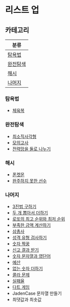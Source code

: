 # 리스트 업

## 카테고리

| 분류                  |
| --------------------- |
| [탐욕법](#탐욕법)     |
| [완전탐색](#완전탐색) |
| [해시](#해시)         |
| [나머지](#나머지)     |

### 탐욕법

- [체육복](https://github.com/taeyoungs/algorithm/tree/main/quiz/%EC%B2%B4%EC%9C%A1%EB%B3%B5)

### 완전탐색

- [최소직사각형](https://github.com/taeyoungs/algorithm/tree/main/quiz/%EC%B5%9C%EC%86%8C%EC%A7%81%EC%82%AC%EA%B0%81%ED%98%95)
- [모의고사](https://github.com/taeyoungs/algorithm/tree/main/quiz/%EB%AA%A8%EC%9D%98%EA%B3%A0%EC%82%AC)
- [전력망을 둘로 나누기](https://github.com/taeyoungs/algorithm/tree/main/quiz/%EC%A0%84%EB%A0%A5%EB%A7%9D%EC%9D%84%20%EB%91%98%EB%A1%9C%20%EB%82%98%EB%88%84%EA%B8%B0)

### 해시

- [폰켓몬](https://github.com/taeyoungs/algorithm/tree/main/quiz/%ED%8F%B0%EC%BC%93%EB%AA%AC)
- [완주하지 못한 선수](https://github.com/taeyoungs/algorithm/tree/main/quiz/%EC%99%84%EC%A3%BC%ED%95%98%EC%A7%80%20%EB%AA%BB%ED%95%9C%20%EC%84%A0%EC%88%98)

### 나머지

- [3진법 구하기](https://github.com/taeyoungs/algorithm/tree/main/quiz/3%EC%A7%84%EC%A0%91%20%EA%B5%AC%ED%95%98%EA%B8%B0)
- [두 개 뽑아서 더하기](https://github.com/taeyoungs/algorithm/tree/main/quiz/%EB%91%90%20%EA%B0%9C%20%EB%BD%91%EC%95%84%EC%84%9C%20%EB%8D%94%ED%95%98%EA%B8%B0)
- [로또의 최고 순위와 최저 순위](https://github.com/taeyoungs/algorithm/tree/main/quiz/%EB%A1%9C%EB%98%90%EC%9D%98%20%EC%B5%9C%EA%B3%A0%20%EC%88%9C%EC%9C%84%EC%99%80%20%EC%B5%9C%EC%A0%80%20%EC%88%9C%EC%9C%84)
- [부족한 금액 계산하기](https://github.com/taeyoungs/algorithm/tree/main/quiz/%EB%B6%80%EC%A1%B1%ED%95%9C%20%EA%B8%88%EC%95%A1%20%EA%B3%84%EC%82%B0%ED%95%98%EA%B8%B0)
- [삼총사](https://github.com/taeyoungs/algorithm/tree/main/quiz/%EC%82%BC%EC%B4%9D%EC%82%AC)
- [성격 유형 검사하기](https://github.com/taeyoungs/algorithm/tree/main/quiz/%EC%84%B1%EA%B2%A9%20%EC%9C%A0%ED%98%95%20%EA%B2%80%EC%82%AC%ED%95%98%EA%B8%B0)
- [숫자 짝꿍](https://github.com/taeyoungs/algorithm/tree/main/quiz/%EC%88%AB%EC%9E%90%20%EC%A7%9D%EA%BF%8D)
- [신고 결과 받기](https://github.com/taeyoungs/algorithm/tree/main/quiz/%EC%8B%A0%EA%B3%A0%20%EA%B2%B0%EA%B3%BC%20%EB%B0%9B%EA%B8%B0)
- [숫자 문자열과 영단어](https://github.com/taeyoungs/algorithm/tree/main/quiz/%EC%88%AB%EC%9E%90%20%EB%AC%B8%EC%9E%90%EC%97%B4%EA%B3%BC%20%EC%98%81%EB%8B%A8%EC%96%B4)
- [예산](https://github.com/taeyoungs/algorithm/tree/main/quiz/%EC%98%88%EC%82%B0)
- [없는 숫자 더하기](https://github.com/taeyoungs/algorithm/tree/main/quiz/%EC%97%86%EB%8A%94%20%EC%88%AB%EC%9E%90%20%EB%8D%94%ED%95%98%EA%B8%B0)
- [콜라 문제](https://github.com/taeyoungs/algorithm/tree/main/quiz/%EC%BD%9C%EB%9D%BC%20%EB%AC%B8%EC%A0%9C)
- [실패율](https://github.com/taeyoungs/algorithm/tree/main/quiz/%EC%8B%A4%ED%8C%A8%EC%9C%A8)
- [다트 게임](https://github.com/taeyoungs/algorithm/tree/main/quiz/%EB%8B%A4%ED%8A%B8%20%EA%B2%8C%EC%9E%84)
- JadenCase 문자열 만들기
- 최댓값과 최솟값
